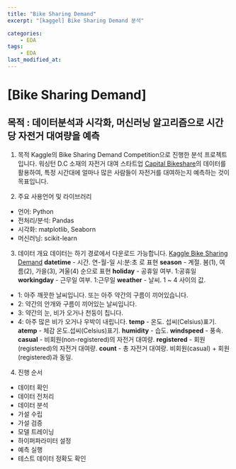 ```yaml
---
title: "Bike Sharing Demand"
excerpt: "[kaggel] Bike Sharing Demand 분석"

categories:
	- EDA
tags:
	- EDA
last_modified_at:
---
```

# [Bike Sharing Demand]  
## 목적 : 데이터분석과 시각화, 머신러닝 알고리즘으로 시간당 자전거 대여량을 예측  
  
  1. 목적 
  Kaggle의 Bike Sharing Demand Competition으로 진행한 분석 프로젝트입니다.
  워싱턴 D.C 소재의 자전거 대여 스타트업 [Capital Bikeshare](https://www.capitalbikeshare.com/)의 데이터를 활용하여, 특정 시간대에 얼마나 많은 사람들이 자전거를 대여하는지 예측하는 것이 목표입니다. 
  
  2. 주요 사용언어 및 라이브러리
  - 언어: Python
  - 전처리/분석: Pandas
  - 시각화: matplotlib, Seaborn
  - 머신러닝: scikit-learn
  
  3. 데이터 개요
  데이터는 하기 경로에서 다운로드 가능합니다.
  [Kaggle Bike Sharing Demand](https://www.kaggle.com/competitions/bike-sharing-demand)
  **datetime** - 시간. 연-월-일 시:분:초 로 표현
  **season** - 계절. 봄(1), 여름(2), 가을(3), 겨울(4) 순으로 표현
  **holiday** - 공휴일 여부. 1:공휴일
  **workingday** - 근무일 여부. 1:근무일
  **weather** - 날씨. 1 ~ 4 사이의 값.
  * 1: 아주 깨끗한 날씨입니다. 또는 아주 약간의 구름이 끼어있습니다.
  * 2: 약간의 안개와 구름이 끼어있는 날씨입니다.
  * 3: 약간의 눈, 비가 오거나 천둥이 칩니다.
  * 4: 아주 많은 비가 오거나 우박이 내립니다.
  **temp** - 온도. 섭씨(Celsius)표기.
  **atemp** - 체감 온도.섭씨(Celsius)표기.
  **humidity** - 습도.
  **windspeed** - 풍속.
  **casual** - 비회원(non-registered)의 자전거 대여량.
  **registered** - 회원(registered)의 자전거 대여량.
  **count** - 총 자전거 대여랑. 비회원(casual) + 회원(registered)과 동일.
    
   4. 진행 순서
   - 데이터 확인
   - 데이터 전처리
   - 데이터 분석
   - 가설 수립
   - 가설 검증
   - 모델 트레이닝
   - 하이퍼파라미터 설정
   - 예측 실행
   - 테스트 데이터 정확도 확인
 